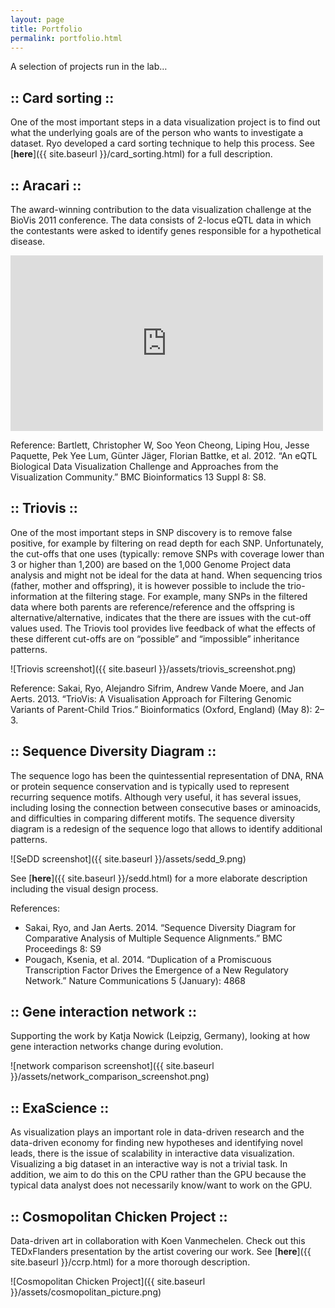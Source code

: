 ```yaml
---
layout: page
title: Portfolio
permalink: portfolio.html
---
```

A selection of projects run in the lab…

## :: Card sorting ::

One of the most important steps in a data visualization project is to find out what the underlying goals are of the person who wants to investigate a dataset. Ryo developed a card sorting technique to help this process. See [**here**]({{ site.baseurl }}/card_sorting.html) for a full description.

## :: Aracari ::

The award-winning contribution to the data visualization challenge at the BioVis 2011 conference. The data consists of 2-locus eQTL data in which the contestants were asked to identify genes responsible for a hypothetical disease.

<iframe src="https://player.vimeo.com/video/143813795" width="500" height="281" frameborder="0" webkitallowfullscreen mozallowfullscreen allowfullscreen></iframe>

Reference: Bartlett, Christopher W, Soo Yeon Cheong, Liping Hou, Jesse Paquette, Pek Yee Lum, Günter Jäger, Florian Battke, et al. 2012. “An eQTL Biological Data Visualization Challenge and Approaches from the Visualization Community.” BMC Bioinformatics 13 Suppl 8: S8.

## :: Triovis ::

One of the most important steps in SNP discovery is to remove false positive, for example by filtering on read depth for each SNP. Unfortunately, the cut-offs that one uses (typically: remove SNPs with coverage lower than 3 or higher than 1,200) are based on the 1,000 Genome Project data analysis and might not be ideal for the data at hand. When sequencing trios (father, mother and offspring), it is however possible to include the trio-information at the filtering stage. For example, many SNPs in the filtered data where both parents are reference/reference and the offspring is alternative/alternative, indicates that the there are issues with the cut-off values used. The Triovis tool provides live feedback of what the effects of these different cut-offs are on “possible” and “impossible” inheritance patterns.

![Triovis screenshot]({{ site.baseurl }}/assets/triovis_screenshot.png)

Reference: Sakai, Ryo, Alejandro Sifrim, Andrew Vande Moere, and Jan Aerts. 2013. “TrioVis: A Visualisation Approach for Filtering Genomic Variants of Parent-Child Trios.” Bioinformatics (Oxford, England) (May 8): 2–3.

## :: Sequence Diversity Diagram ::

The sequence logo has been the quintessential representation of DNA, RNA or protein sequence conservation and is typically used to represent recurring sequence motifs. Although very useful, it has several issues, including losing the connection between consecutive bases or aminoacids, and difficulties in comparing different motifs. The sequence diversity diagram is a redesign of the sequence logo that allows to identify additional patterns.

![SeDD screenshot]({{ site.baseurl }}/assets/sedd_9.png)

See [**here**]({{ site.baseurl }}/sedd.html) for a more elaborate description including the visual design process.

References:

* Sakai, Ryo, and Jan Aerts. 2014. “Sequence Diversity Diagram for Comparative Analysis of Multiple Sequence Alignments.” BMC Proceedings 8: S9
* Pougach, Ksenia, et al. 2014. “Duplication of a Promiscuous Transcription Factor Drives the Emergence of a New Regulatory Network.” Nature Communications 5 (January): 4868

## :: Gene interaction network ::

Supporting the work by Katja Nowick (Leipzig, Germany), looking at how gene interaction networks change during evolution.

![network comparison screenshot]({{ site.baseurl }}/assets/network_comparison_screenshot.png)

## :: ExaScience ::

As visualization plays an important role in data-driven research and the data-driven economy for finding new hypotheses and identifying novel leads, there is the issue of scalability in interactive data visualization. Visualizing a big dataset in an interactive way is not a trivial task. In addition, we aim to do this on the CPU rather than the GPU because the typical data analyst does not necessarily know/want to work on the GPU.

## :: Cosmopolitan Chicken Project ::

Data-driven art in collaboration with Koen Vanmechelen. Check out this TEDxFlanders presentation by the artist covering our work. See [**here**]({{ site.baseurl }}/ccrp.html) for a more thorough description.

![Cosmopolitan Chicken Project]({{ site.baseurl }}/assets/cosmopolitan_picture.png)
